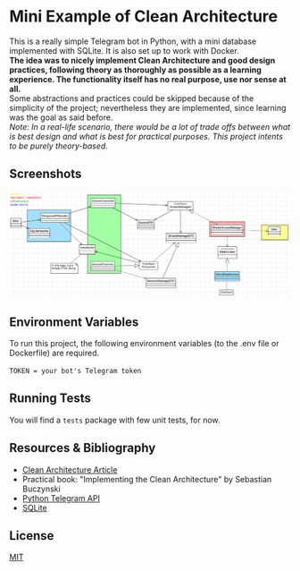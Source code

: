 # Mini Example of Clean Architecture

This is a really simple Telegram bot in Python, with a mini database implemented with SQLite. It is also set up to work with Docker.\
**The idea was to nicely implement Clean Architecture and good design practices, following theory as thoroughly as possible as a learning experience. The functionality itself has no real purpose, use nor sense at all.**\
Some abstractions and practices could be skipped because of the simplicity of the project; nevertheless they are implemented, since learning was the goal as said before.\
*Note: In a real-life scenario, there would be a lot of trade offs between what is best design and what is best for practical purposes. This project intents to be purely theory-based.*


## Screenshots

![Class Diagram](https://github.com/SMati000/CleanArchitecture/blob/main/Class%20Diagram.jpg)


## Environment Variables

To run this project, the following environment variables (to the .env file or Dockerfile) are required.

`TOKEN = your bot's Telegram token`


## Running Tests

You will find a `tests` package with few unit tests, for now. 


## Resources & Bibliography

 - [Clean Architecture Article](https://blog.cleancoder.com/uncle-bob/2012/08/13/the-clean-architecture.html)
 - Practical book: "Implementing the Clean Architecture" by Sebastian Buczynski
 - [Python Telegram API](https://docs.python-telegram-bot.org/en/stable/index.html)
 - [SQLite](https://docs.python.org/3/library/sqlite3.html)


## License

[MIT](https://choosealicense.com/licenses/mit/)

